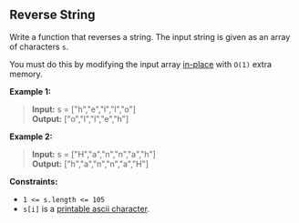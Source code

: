 ## Reverse String

Write a function that reverses a string. The input string is given as an array of characters  `s`.

You must do this by modifying the input array  [in-place](https://en.wikipedia.org/wiki/In-place_algorithm)  with  `O(1)`  extra memory.

**Example 1:**

> **Input:** s = ["h","e","l","l","o"]<br>
**Output:** ["o","l","l","e","h"]<br>

**Example 2:**

> **Input:** s = ["H","a","n","n","a","h"]<br>
**Output:** ["h","a","n","n","a","H"]<br>

**Constraints:**

-   `1 <= s.length <= 105`
-   `s[i]`  is a  [printable ascii character](https://en.wikipedia.org/wiki/ASCII#Printable_characters).